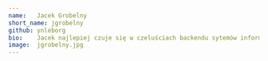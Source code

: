```yaml
---
name:   Jacek Grobelny
short_name: jgrobelny
github: ynleborg
bio:    Jacek najlepiej czuje się w czeluściach backendu sytemów informatycznych. Lubi rozwiązywać problemy szczególnie w momencie, gdy zaczynają powstawać o nich memy. Tata dwóch urwisów. W wolnym czasie chłonie, choć nie bezkrytycznie, wszelkie przejawy popkultury ze szczególną słabością do dwunastej muzy.
image:  jgrobelny.jpg
---
```

